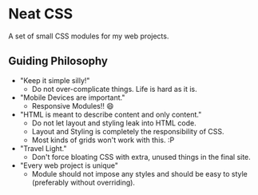 # Neat CSS
A set of small CSS modules for my web projects.

## Guiding Philosophy
- "Keep it simple silly!"
   - Do not over-complicate things. Life is hard as it is.
- "Mobile Devices are important."
   - Responsive Modules!! :smile:
- "HTML is meant to describe content and only content."
   - Do not let layout and styling leak into HTML code.
   - Layout and Styling is completely the responsibility of CSS.
   - Most kinds of grids won't work with this. :P
- "Travel Light."
   - Don't force bloating CSS with extra, unused things in the final site.
- "Every web project is unique"
    - Module should not impose any styles and should be easy to style (preferably without overriding).
